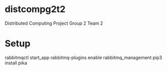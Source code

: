 # distcompg2t2
Distributed Computing Project Group 2 Team 2

Setup
=====

rabbitmqctl start_app
rabbitmq-plugins enable rabbitmq_management
pip3 install pika

